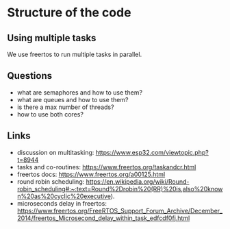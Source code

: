 # Structure of the code

## Using multiple tasks

We use freertos to run multiple tasks in parallel.

## Questions

- what are semaphores and how to use them?
- what are queues and how to use them?
- is there a max number of threads?
- how to use both cores?

## Links

- discussion on multitasking: https://www.esp32.com/viewtopic.php?t=8944
- tasks and co-routines: https://www.freertos.org/taskandcr.html
- freertos docs: https://www.freertos.org/a00125.html
- round robin scheduling: https://en.wikipedia.org/wiki/Round-robin_scheduling#:~:text=Round%2Drobin%20(RR)%20is,also%20known%20as%20cyclic%20executive).
- microseconds delay in freertos: https://www.freertos.org/FreeRTOS_Support_Forum_Archive/December_2014/freertos_Microsecond_delay_within_task_edfcdf0fj.html
